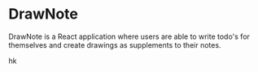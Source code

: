 # DrawNote

 DrawNote is a React application where users are able to write todo's for themselves and create drawings as supplements to their notes.


hk


